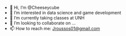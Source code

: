 - 👋 Hi, I’m @Cheeseycube
- 👀 I’m interested in data science and game development
- 🌱 I’m currently taking classes at UNH
- 💞️ I’m looking to collaborate on ...
- 📫 How to reach me: Jroussos01@gmail.com

<!---
Cheeseycube/Cheeseycube is a ✨ special ✨ repository because its `README.md` (this file) appears on your GitHub profile.
You can click the Preview link to take a look at your changes.
--->
